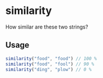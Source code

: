 # similarity

How similar are these two strings?

## Usage
```js
similarity("food", "food") // 100 %
similarity("food", "fool") // 90 %
similarity("ding", "plow") // 0 %
```